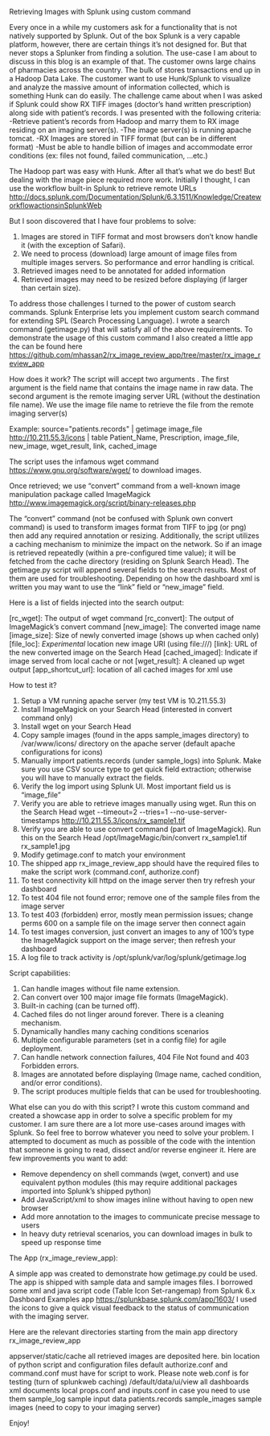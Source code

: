 
Retrieving Images with Splunk using custom command

Every once in a while my customers ask for a functionality that is not natively supported by Splunk. Out of the box Splunk is a very capable platform, however, there are certain things it’s not designed for. But that never stops a Splunker from finding a solution. The use-case I am about to discuss in this blog is an example of that. The customer owns large chains of pharmacies across the country. The bulk of stores transactions end up in a Hadoop Data Lake. The customer want to use Hunk/Splunk to visualize and analyze the massive amount of information collected, which is something Hunk can do easily. The challenge came about when I was asked if Splunk could show RX TIFF images (doctor’s hand written prescription) along side with patient’s records. I was presented with the following criteria:
-Retrieve patient’s records from Hadoop and marry them to RX image residing on an imaging server(s).
-The image server(s) is running apache tomcat. 
-RX Images are stored in TIFF format (but can be in different format)
-Must be able to handle billion of images and accommodate error conditions (ex: files not found, failed communication, …etc.)

The Hadoop part was easy with Hunk.  After all that’s what we do best! But dealing with the image piece required more work. Initially I thought, I can use the workflow built-in Splunk to retrieve remote URLs http://docs.splunk.com/Documentation/Splunk/6.3.1511/Knowledge/CreateworkflowactionsinSplunkWeb

But I soon discovered that I have four problems to solve:
1.	Images are stored in TIFF format and most browsers don’t know handle it (with the exception of Safari).
2.	We need to process (download) large amount of image files from multiple images servers. So performance and error handling is critical.
3.	Retrieved images need to be annotated for added information
4.	Retrieved images may need to be resized before displaying (if larger than certain size).

To address those challenges I turned to the power of custom search commands. Splunk Enterprise lets you implement custom search command for extending SPL (Search Processing Language). I wrote a search command  (getimage.py) that will satisfy all of the above requirements.  To demonstrate the usage of this custom command I also created a little app the can be found here https://github.com/mhassan2/rx_image_review_app/tree/master/rx_image_review_app



How does it work?
The script will accept two arguments <fieldname> <url>. The first argument is the field name that contains the image name in raw data. The second argument is the remote imaging server URL (without the destination file name). We use the image file name to retrieve the file from the remote imaging server(s) 

Example:
source="patients.records" | getimage image_file http://10.211.55.3/icons 
| table   Patient_Name, Prescription, image_file, new_image, wget_result, link, cached_image

The script uses the infamous wget command https://www.gnu.org/software/wget/ to download images.

Once retrieved; we use  “convert” command from a well-known image manipulation package called ImageMagick http://www.imagemagick.org/script/binary-releases.php  

The “convert” command (not be confused with Splunk own convert command) is used to transform images format from TIFF to jpg (or png) then add any required annotation or resizing. Additionally, the script utilizes a caching mechanism to minimize the impact on the network. So if an image is retrieved repeatedly (within a pre-configured time value); it will be fetched from the cache directory (residing on Splunk Search Head). The getimage.py script will append several fields to the search results. Most of them are used for troubleshooting. Depending on how the dashboard xml is written you may want to use the “link” field or “new_image” field. 

Here is a list of fields injected into the search output:

[rc_wget]:      		The output of wget command
[rc_convert]:   		The output of ImageMagick’s convert command
[new_image]:  		The converted image name
[image_size]:		Size of newly converted image (shows up when cached only)
[file_loc]:    		*Experimental* location new image URI (using file:///)
[link]:         		URL of the new converted image on the Search Head
[cached_imaged]: 	Indicate if image served from local cache or not
[wget_result]:  		A cleaned up wget output
[app_shortcut_url]: 	location of all cached images for xml use




 How to test it?
1.	Setup a VM running apache server (my test VM is 10.211.55.3)
2.	Install ImageMagick on your Search Head (interested in convert command only)
3.	Install wget on your Search Head
4.	Copy sample images (found in the apps sample_images directory) to /var/www/icons/ directory on the apache server (default apache configurations for icons)
5.	Manually import patients.records (under sample_logs) into Splunk. Make sure you use CSV source type to get quick field extraction; otherwise you will have to manually extract the fields. 
6.	Verify the log import using Splunk UI. Most important field us is “image_file”
7.	Verify you are able to retrieve images manually using wget. Run this on the Search Head	
   wget --timeout=2 --tries=1 --no-use-server-timestamps http://10.211.55.3/icons/rx_sample1.tif
8.	Verify you are able to use convert command (part of ImageMagick). Run this on the Search Head /opt/ImageMagic/bin/convert rx_sample1.tif rx_sample1.jpg  
9.	Modify getimage.conf to match your environment
10.	The shipped app rx_image_review_app should have the required files to make the script work (command.conf, authorize.conf)
11.	To test connectivity kill httpd on the image server then try refresh your dashboard
12.	To test 404 file not found error; remove one of the sample files from the image server
13.	To test 403 (forbidden) error, mostly mean permission issues; change perms 600 on a sample file on the image server then connect again
14.	To test images conversion, just convert an images to any of 100’s type the ImageMagick support on the image server; then refresh your dashboard
15.	A log file to track activity is /opt/splunk/var/log/splunk/getimage.log






Script capabilities:
1.	Can handle images without file name extension.
2.	Can convert over 100 major image file formats (ImageMagick).
3.	Built-in caching (can be turned off).
4.	Cached files do not linger around forever. There is a cleaning mechanism.
5.	Dynamically handles many caching conditions scenarios
6.	Multiple configurable parameters  (set in a config file) for agile deployment.
7.	Can handle network connection failures, 404 File Not found and 403 Forbidden errors.
8.	Images are annotated before displaying (Image name, cached condition, and/or error conditions).
9.	The script produces multiple fields that can be used for troubleshooting.

What else can you do with this script?
I wrote this custom command and created a showcase app in order to solve a specific problem for my customer. I am sure there are a lot more use-cases around images with Splunk. So feel free to borrow whatever you need to solve your problem. I attempted to document as much as possible of the code with the intention that someone is going to read, dissect and/or reverse engineer it. Here are few improvements you want to add:
-	Remove dependency on shell commands (wget, convert) and use equivalent python modules (this may require additional packages imported into Splunk’s shipped python)
-	Add JavaScript/xml to show images inline without having to open new browser
-	Add more annotation to the images to communicate precise message to users
-	In heavy duty retrieval scenarios, you can download images in bulk to speed up response time





The App (rx_image_review_app):

A simple app was created to demonstrate how getimage.py could be used. The app is shipped with sample data and sample images files. I borrowed some xml and java script code (Table Icon Set-rangemap) from Splunk 6.x Dashboard Examples app https://splunkbase.splunk.com/app/1603/
I used the icons to give a quick visual feedback to the status of communication with the imaging server. 

Here are the relevant directories starting from the main app directory rx_image_review_app

appserver/static/cache 		all retrieved images are deposited here. 
bin				location of python script and configuration files
default	authorize.conf and command.conf must have for script to work. Please note web.conf is for testing (turn of splunkweb caching)
/default/data/ui/view		all dashboards xml documents
local				props.conf and inputs.conf in case you need to use them
sample_log			sample input data patients.records
sample_images 			sample images (need to copy to your imaging server)


Enjoy!
